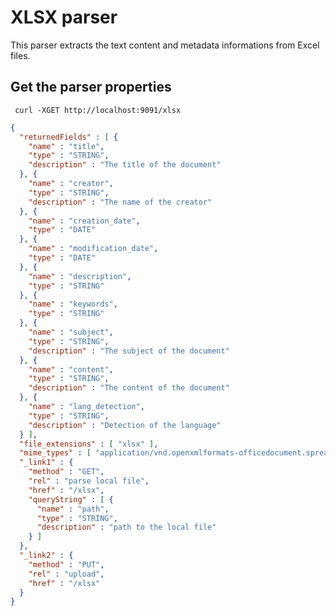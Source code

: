 XLSX parser
===========

This parser extracts the text content and metadata informations from Excel files.


Get the parser properties
-------------------------

     curl -XGET http://localhost:9091/xlsx

```json
{
  "returnedFields" : [ {
    "name" : "title",
    "type" : "STRING",
    "description" : "The title of the document"
  }, {
    "name" : "creator",
    "type" : "STRING",
    "description" : "The name of the creator"
  }, {
    "name" : "creation_date",
    "type" : "DATE"
  }, {
    "name" : "modification_date",
    "type" : "DATE"
  }, {
    "name" : "description",
    "type" : "STRING"
  }, {
    "name" : "keywords",
    "type" : "STRING"
  }, {
    "name" : "subject",
    "type" : "STRING",
    "description" : "The subject of the document"
  }, {
    "name" : "content",
    "type" : "STRING",
    "description" : "The content of the document"
  }, {
    "name" : "lang_detection",
    "type" : "STRING",
    "description" : "Detection of the language"
  } ],
  "file_extensions" : [ "xlsx" ],
  "mime_types" : [ "application/vnd.openxmlformats-officedocument.spreadsheetml.sheet" ],
  "_link1" : {
    "method" : "GET",
    "rel" : "parse local file",
    "href" : "/xlsx",
    "queryString" : [ {
      "name" : "path",
      "type" : "STRING",
      "description" : "path to the local file"
    } ]
  },
  "_link2" : {
    "method" : "PUT",
    "rel" : "upload",
    "href" : "/xlsx"
  }
}
```